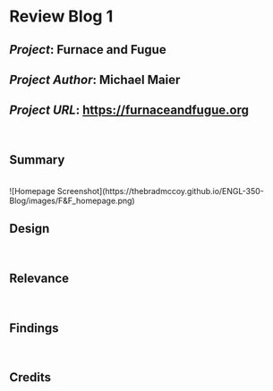 # Review Blog 1

## *Project*: Furnace and Fugue

## *Project Author*: Michael Maier

## *Project URL*: https://furnaceandfugue.org
<br />

## **Summary**
<br />
![Homepage Screenshot](https://thebradmccoy.github.io/ENGL-350-Blog/images/F&F_homepage.png)
<br />

## **Design**
<br />


## **Relevance**
<br />


## **Findings**
<br />


## **Credits**
<br />
